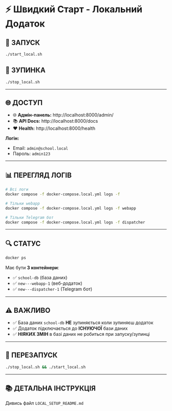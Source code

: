 # ⚡ Швидкий Старт - Локальний Додаток

## 🚀 **ЗАПУСК**

```bash
./start_local.sh
```

## 🛑 **ЗУПИНКА**

```bash
./stop_local.sh
```

---

## 🌐 **ДОСТУП**

- 🌐 **Адмін-панель:** http://localhost:8000/admin/
- 📚 **API Docs:** http://localhost:8000/docs  
- ❤️ **Health:** http://localhost:8000/health

**Логін:**
- Email: `admin@school.local`
- Пароль: `admin123`

---

## 📊 **ПЕРЕГЛЯД ЛОГІВ**

```bash
# Всі логи
docker compose -f docker-compose.local.yml logs -f

# Тільки webapp
docker compose -f docker-compose.local.yml logs -f webapp

# Тільки Telegram бот
docker compose -f docker-compose.local.yml logs -f dispatcher
```

---

## 🔍 **СТАТУС**

```bash
docker ps
```

Має бути **3 контейнери**:
- ✅ `school-db` (база даних)
- ✅ `new---webapp-1` (веб-додаток)
- ✅ `new---dispatcher-1` (Telegram бот)

---

## ⚠️ **ВАЖЛИВО**

- ✅ База даних `school-db` **НЕ** зупиняється коли зупиняєш додаток
- ✅ Додаток підключається до **ІСНУЮЧОЇ** бази даних
- ✅ **НІЯКИХ ЗМІН** в базі даних не робиться при запуску/зупинці

---

## 🔄 **ПЕРЕЗАПУСК**

```bash
./stop_local.sh && ./start_local.sh
```

---

## 📚 **ДЕТАЛЬНА ІНСТРУКЦІЯ**

Дивись файл `LOCAL_SETUP_README.md`


